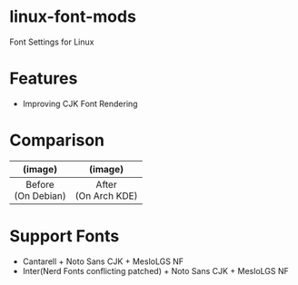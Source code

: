 # linux-font-mods
Font Settings for Linux

# Features
 - Improving CJK Font Rendering

# Comparison
|(image)|(image)|
|:---:|:---:|
|Before<br>(On Debian)|After<br>(On Arch KDE)|

# Support Fonts
 - Cantarell + Noto Sans CJK + MesloLGS NF
 - Inter(Nerd Fonts conflicting patched) + Noto Sans CJK + MesloLGS NF
